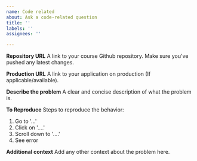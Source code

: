 ```yaml
---
name: Code related
about: Ask a code-related question
title: ''
labels: ''
assignees: ''

---
```

**Repository URL**
A link to your course Github repository. Make sure you've pushed any latest changes.

**Production URL**
A link to your application on production (If applicable/available).

**Describe the problem**
A clear and concise description of what the problem is. 

**To Reproduce**
Steps to reproduce the behavior:
1. Go to '...'
2. Click on '....'
3. Scroll down to '....'
4. See error

**Additional context**
Add any other context about the problem here.

